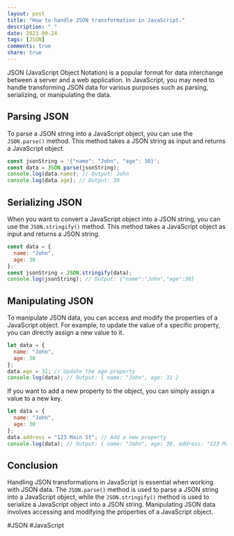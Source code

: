 ```yaml
---
layout: post
title: "How to handle JSON transformation in JavaScript."
description: " "
date: 2023-09-24
tags: [JSON]
comments: true
share: true
---
```


JSON (JavaScript Object Notation) is a popular format for data interchange between a server and a web application. In JavaScript, you may need to handle transforming JSON data for various purposes such as parsing, serializing, or manipulating the data.

## Parsing JSON

To parse a JSON string into a JavaScript object, you can use the `JSON.parse()` method. This method takes a JSON string as input and returns a JavaScript object.

```javascript
const jsonString = '{"name": "John", "age": 30}';
const data = JSON.parse(jsonString);
console.log(data.name); // Output: John
console.log(data.age); // Output: 30
```

## Serializing JSON

When you want to convert a JavaScript object into a JSON string, you can use the `JSON.stringify()` method. This method takes a JavaScript object as input and returns a JSON string.

```javascript
const data = {
  name: "John",
  age: 30
};
const jsonString = JSON.stringify(data);
console.log(jsonString); // Output: {"name":"John","age":30}
```

## Manipulating JSON

To manipulate JSON data, you can access and modify the properties of a JavaScript object. For example, to update the value of a specific property, you can directly assign a new value to it.

```javascript
let data = {
  name: "John",
  age: 30
};
data.age = 31; // Update the age property
console.log(data); // Output: { name: "John", age: 31 }
```

If you want to add a new property to the object, you can simply assign a value to a new key.

```javascript
let data = {
  name: "John",
  age: 30
};
data.address = "123 Main St"; // Add a new property
console.log(data); // Output: { name: "John", age: 30, address: "123 Main St" }
```

## Conclusion

Handling JSON transformations in JavaScript is essential when working with JSON data. The `JSON.parse()` method is used to parse a JSON string into a JavaScript object, while the `JSON.stringify()` method is used to serialize a JavaScript object into a JSON string. Manipulating JSON data involves accessing and modifying the properties of a JavaScript object.

#JSON #JavaScript